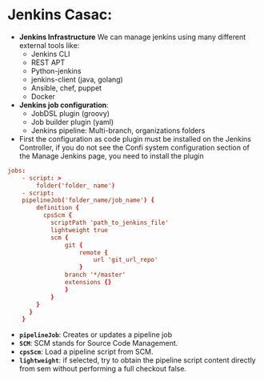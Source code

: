 # Jenkins Casac:
- **Jenkins Infrastructure** We can manage jenkins using many different external tools like:
    - Jenkins CLI
    - REST APT
    - Python-jenkins
    - jenkins-client (java, golang)
    - Ansible, chef, puppet
    - Docker
- **Jenkins job configuration**:
    - JobDSL plugin (groovy)
    - Job builder plugin (yaml)
    - Jenkins pipeline: Multi-branch, organizations folders
- First the configuration as code plugin must be installed on the Jenkins Controller, if you do not see the Confi system configuration section of the Manage Jenkins page, you need to install the plugin
```conf 
jobs:
    - script: >
        folder('folder_ name')
    - script:
    pipelineJob('folder_name/job_name') {
        definition {
          cpsScm {
            scriptPath 'path_to_jenkins_file'
            lightweight true
            scm {
                git {
                    remote {
                        url 'git_url_repo'
                    }
                branch '*/master'
                extensions {}
                }
            }
        }
      }
    }
```
- **`pipelineJob`**: Creates or updates a pipeline job
- **`SCM`**: SCM stands for Source Code Management.
- **`cpsScm`**: Load a pipeline script from SCM.
- **`lightweight`**: if selected, try to obtain the pipeline script content directly from sem without performing a full checkout false.
